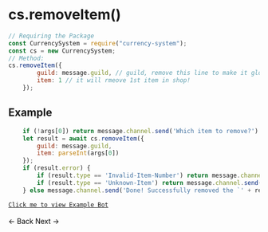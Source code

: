 # cs.removeItem()
```js
// Requiring the Package
const CurrencySystem = require("currency-system");
const cs = new CurrencySystem;
// Method:
cs.removeItem({
        guild: message.guild, // guild, remove this line to make it global
        item: 1 // it will rmeove 1st item in shop!
    });
```
## Example
```js
    if (!args[0]) return message.channel.send('Which item to remove?')
    let result = await cs.removeItem({
        guild: message.guild,
        item: parseInt(args[0])
    });
    if (result.error) {
        if (result.type == 'Invalid-Item-Number') return message.channel.send('There was a error, Please enter item number to remove.!')
        if (result.type == 'Unknown-Item') return message.channel.send('There was a error, The Item Does not exist!')
    } else message.channel.send('Done! Successfully removed the `' + result.inventory.name + '` from shop!')
```
[`Click me to view Example Bot`](https://github.com/BIntelligent/currency-system/tree/main/v12-ExampleBot) <br><br>
<a href="https://bintelligent.github.io/currency-system/examples/addItem" class="button"><- Back</a>
<a href="https://bintelligent.github.io/currency-system/examples/setItems" class="button">Next -></a> <br><br><br>
<style>
.button {
    -webkit-appearance: button;
    -moz-appearance: button;
    appearance: button;
    text-align: center;
    text-decoration: none;
    color: initial;
}
 </style>
